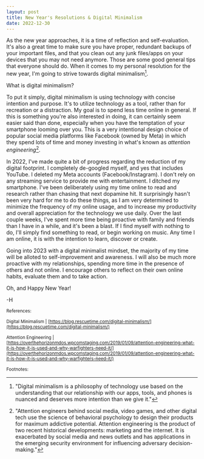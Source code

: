 ```yaml
---
layout: post
title: New Year's Resolutions & Digital Minimalism
date: 2022-12-30
---
```


As the new year approaches, it is a time of reflection and self-evaluation. It's also a great time to make sure you have proper, redundant backups of your important files, and that you clean out any junk files/apps on your devices that you may not need anymore. Those are some good general tips that everyone should do. When it comes to my personal resolution for the new year, I'm going to strive towards digital minimalism[^1].

What is digital minimalism?

To put it simply, digital minimalism is using technology with concise intention and purpose. It's to utilize technology as a tool, rather than for recreation or a distraction. My goal is to spend less time online in general. If this is something you're also interested in doing, it can certainly seem easier said than done, especially when you have the temptation of your smartphone looming over you. This is a very intentional design choice of popular social media platforms like Facebook (owned by Meta) in which they spend lots of time and money investing in what's known as *attention engineering*[^2].

In 2022, I've made quite a bit of progress regarding the reduction of my digital footprint. I completely de-googled myself, and yes that includes YouTube. I deleted my Meta accounts (Facebook/Instagram). I don't rely on any streaming service to provide me with entertainment. I ditched my smartphone. I've been deliberately using my time online to read and research rather than chasing that next dopamine hit. It surprisingly hasn't been very hard for me to do these things, as I am very determined to minimize the frequency of my online usage, and to increase my productivity and overall appreciation for the technology we use daily. Over the last couple weeks, I've spent more time being proactive with family and friends than I have in a while, and it's been a blast. If I find myself with nothing to do, I'll simply find something to read, or begin working on music. Any time I am online, it is with the intention to learn, discover or create.

Going into 2023 with a digital minimalist mindset, the majority of my time will be alloted to self-improvement and awareness. I will also be much more proactive with my relationships, spending more time in the presence of others and not online. I encourage others to reflect on their own online habits, evaluate them and to take action.

Oh, and Happy New Year!

-H

<sub>References:</sub>

<sub>Digital Minimalism | [https://blog.rescuetime.com/digital-minimalism/](https://blog.rescuetime.com/digital-minimalism/)</sub>
  
<sub>Attention Engineering | [https://overthehorizonmdos.wpcomstaging.com/2019/01/09/attention-engineering-what-it-is-how-it-is-used-and-why-warfighters-need-it/](https://overthehorizonmdos.wpcomstaging.com/2019/01/09/attention-engineering-what-it-is-how-it-is-used-and-why-warfighters-need-it/)</sub>

<sub>Footnotes:</sub>

[^1]: "Digital minimalism is a philosophy of technology use based on the understanding that our relationship with our apps, tools, and phones is nuanced and deserves more intention than we give it."

[^2]: "Attention engineers behind social media, video games, and other digital tech use the science of behavioral psychology to design their products for maximum addictive potential. Attention engineering is the product of two recent historical developments: marketing and the internet. It is exacerbated by social media and news outlets and has applications in the emerging security environment for influencing adversary decision-making."
